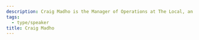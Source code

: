 ```yaml
---
description: Craig Madho is the Manager of Operations at The Local, an online magazine focussed on health and social issues in Toronto. He is a member of the founding editorial team.
tags:
  - type/speaker
title: Craig Madho
---
```


